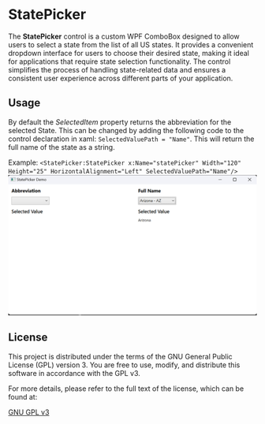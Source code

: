 
 # StatePicker
 
The **StatePicker** control is a custom WPF ComboBox designed to allow users to select a state from the 
list of all US states. It provides a convenient dropdown interface for users to choose their desired state, making it ideal for applications that require state selection functionality. The control simplifies the process of handling state-related data and ensures a consistent user experience across different parts of your application.

## Usage
By default the *SelectedItem* property returns the abbreviation for the selected State. This can be changed by adding the following code to the control declaration in xaml: `SelectedValuePath = "Name"`. This will return the full name of the state as a string. 

Example: `<StatePicker:StatePicker x:Name="statePicker" Width="120" Height="25" HorizontalAlignment="Left" SelectedValuePath="Name"/>`
![Example ](https://github.com/HappypsychoX/StatePicker/blob/master/Example1.png)

## License
This project is distributed under the terms of the GNU General Public License (GPL) version 3. You are free to use, modify, and distribute this software in accordance with the GPL v3.

For more details, please refer to the full text of the license, which can be found at:

[GNU GPL v3](https://opensource.org/license/gpl-2-0)
